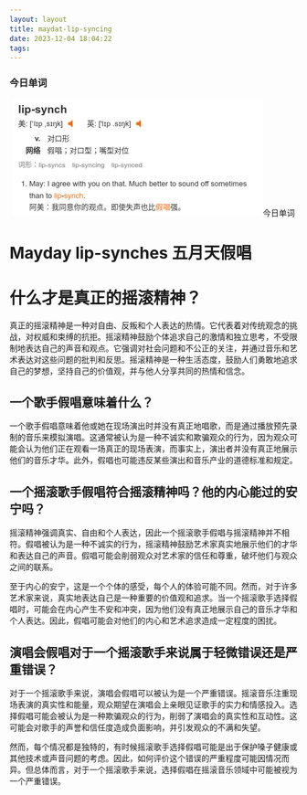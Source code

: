 ```yaml
---
layout: layout
title: maydat-lip-syncing
date: 2023-12-04 18:04:22
tags:
---
```


### 今日单词
<div align="center"> <img src="/images/lip-synches.png"/>今日单词</div>

# Mayday lip-synches 五月天假唱

# 什么才是真正的摇滚精神？
真正的摇滚精神是一种对自由、反叛和个人表达的热情。它代表着对传统观念的挑战，对权威和束缚的抗拒。摇滚精神鼓励个体追求自己的激情和独立思考，不受限制地表达自己的声音和观点。它强调对社会问题和不公正的关注，并通过音乐和艺术表达对这些问题的批判和反思。摇滚精神是一种生活态度，鼓励人们勇敢地追求自己的梦想，坚持自己的价值观，并与他人分享共同的热情和信念。

## 一个歌手假唱意味着什么？
一个歌手假唱意味着他或她在现场演出时并没有真正地唱歌，而是通过播放预先录制的音乐来模拟演唱。这通常被认为是一种不诚实和欺骗观众的行为，因为观众可能会认为他们正在观看一场真正的现场表演，而事实上，演出者并没有真正地展示他们的音乐才华。此外，假唱也可能违反某些演出和音乐产业的道德标准和规定。

## 一个摇滚歌手假唱符合摇滚精神吗？他的内心能过的安宁吗？
摇滚精神强调真实、自由和个人表达，因此一个摇滚歌手假唱与摇滚精神并不相符。假唱被认为是一种不诚实的行为，摇滚精神鼓励艺术家真实地展示他们的才华和表达自己的声音。假唱可能会削弱观众对艺术家的信任和尊重，破坏他们与观众之间的联系。

至于内心的安宁，这是一个个体的感受，每个人的体验可能不同。然而，对于许多艺术家来说，真实地表达自己是一种重要的价值观和追求。当一个摇滚歌手选择假唱时，可能会在内心产生不安和冲突，因为他们没有真正地展示自己的音乐才华和个人表达。因此，假唱可能会对他们的内心和艺术追求造成一定程度的困扰。

## 演唱会假唱对于一个摇滚歌手来说属于轻微错误还是严重错误？
对于一个摇滚歌手来说，演唱会假唱可以被认为是一个严重错误。摇滚音乐注重现场表演的真实性和能量，观众期望在演唱会上亲眼见证歌手的实力和情感投入。选择假唱可能会被认为是一种欺骗观众的行为，削弱了演唱会的真实性和互动性。这可能会对歌手的声誉和信任度造成负面影响，并引发观众的不满和失望。

然而，每个情况都是独特的，有时候摇滚歌手选择假唱可能是出于保护嗓子健康或其他技术或声音问题的考虑。因此，如何评价这个错误的严重程度可能因情况而异。但总体而言，对于一个摇滚歌手来说，选择假唱在摇滚音乐领域中可能被视为一个严重错误。
